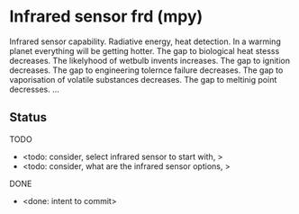 # Infrared sensor frd (mpy)

Infrared sensor capability. Radiative energy, heat detection. In a warming planet everything will be getting hotter. The gap to biological heat stesss decreases. The likelyhood of wetbulb invents increases. The gap to ignition decreases. The gap to engineering tolernce failure decreases. The gap to vaporisation of volatile substances decreases. The gap to meltinig point decresses. ...

## Status
TODO
* <todo: consider, select infrared sensor to start with, >
* <todo: consider, what are the infrared sensor options, >

DONE
* <done: intent to commit>